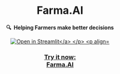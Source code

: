 <h1 align="center">
    Farma.AI
</h1>

<p align="center">
    <strong>🔍&nbsp; Helping Farmers make better decisions </strong>
</p>

<p align="center">
    <a href="https://farmaai.streamlit.app/"><img src="https://static.streamlit.io/badges/streamlit_badge_black_white.svg" alt="Open in Streamlit</a>
</p>

<p align="center">










<h3 align="center">
    Try it now: <br>
    <a href="https://farmaai.streamlit.app/">Farma.AI</a>
</h3>
